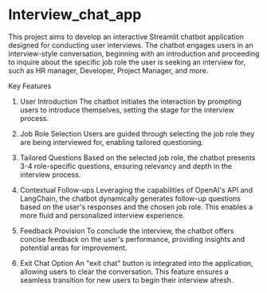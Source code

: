 # Interview_chat_app
This project aims to develop an interactive Streamlit chatbot application designed for conducting user interviews. The chatbot engages users in an interview-style conversation, beginning with an introduction and proceeding to inquire about the specific job role the user is seeking an interview for, such as HR manager, Developer, Project Manager, and more.

Key Features
1. User Introduction
The chatbot initiates the interaction by prompting users to introduce themselves, setting the stage for the interview process.

2. Job Role Selection
Users are guided through selecting the job role they are being interviewed for, enabling tailored questioning.

3. Tailored Questions
Based on the selected job role, the chatbot presents 3-4 role-specific questions, ensuring relevancy and depth in the interview process.

4. Contextual Follow-ups
Leveraging the capabilities of OpenAI's API and LangChain, the chatbot dynamically generates follow-up questions based on the user's responses and the chosen job role. This enables a more fluid and personalized interview experience.

5. Feedback Provision
To conclude the interview, the chatbot offers concise feedback on the user's performance, providing insights and potential areas for improvement.

6. Exit Chat Option
An "exit chat" button is integrated into the application, allowing users to clear the conversation. This feature ensures a seamless transition for new users to begin their interview afresh.

